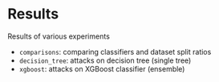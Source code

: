 # Results

Results of various experiments

- `comparisons`: comparing classifiers and dataset split ratios
- `decision_tree`: attacks on decision tree (single tree)
- `xgboost`: attacks on XGBoost classifier (ensemble)
